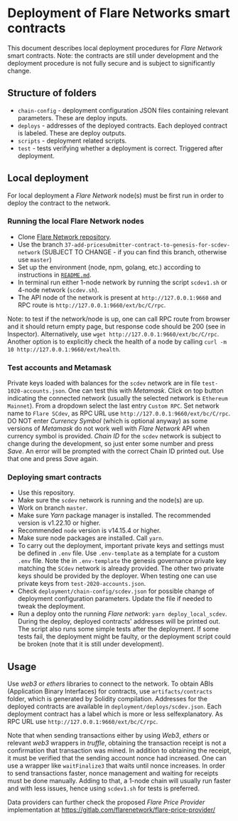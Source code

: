 # Deployment of Flare Networks smart contracts

This document describes local deployment procedures for *Flare Network* smart contracts.
Note: the contracts are still under development and the deployment procedure is not fully secure and is subject to significantly change.

## Structure of folders

- `chain-config` - deployment configuration JSON files containing relevant parameters. These are deploy inputs.
- `deploys` - addresses of the deployed contracts. Each deployed contract is labeled. These are deploy outputs.
- `scripts` - deployment related scripts.
- `test` - tests verifying whether a deployment is correct. Triggered after deployment.

## Local deployment 

For local deployment a *Flare Network* node(s) must be first run in order to deploy the contract to the network.

### Running the local Flare Network nodes

- Clone [Flare Network repository](https://gitlab.com/flarenetwork/flare). 
- Use the branch `37-add-pricesubmitter-contract-to-genesis-for-scdev-network` (SUBJECT TO CHANGE - if you can find this branch, otherwise use `master`)
- Set up the environment (node, npm, golang, etc.) according to instructions in [`README.md`](https://gitlab.com/flarenetwork/flare/-/blob/master/README.md).
- In terminal run either 1-node network by running the script `scdev1.sh` or 4-node network (`scdev.sh`).
- The API node of the network is present at `http://127.0.0.1:9660` and RPC route is `http://127.0.0.1:9660/ext/bc/C/rpc`.

Note: to test if the network/node is up, one can call RPC route from browser and it should return empty page, but response code should be 200 (see in Inspector). Alternatively, use `wget http://127.0.0.1:9660/ext/bc/C/rpc`. Another option is to explicitly check the health of a node by calling `curl -m 10 http://127.0.0.1:9660/ext/health`. 

### Test accounts and Metamask

Private keys loaded with balances for the `scdev` network are in file `test-1020-accounts.json`. 
One can test this with *Metamask*. Click on top button indicating the connected network (usually the selected network is `Ethereum Mainnet`). From a dropdown select the last entry `Custom RPC`. Set network name to `Flare SCdev`, as RPC URL use `http://127.0.0.1:9660/ext/bc/C/rpc`.
DO NOT enter *Currency Symbol* (which is optional anyway) as some versions of *Metamask* do not work well with *Flare Network* API when currency symbol is provided.
*Chain ID* for the `scdev` network is subject to change during the development, so just enter some number and press *Save*. An error will be prompted with the correct Chain ID printed out. Use that one and press *Save* again.

### Deploying smart contracts

- Use this repository.
- Make sure the `scdev` network is running and the node(s) are up.
- Work on branch `master`.
- Make sure *Yarn* package manager is installed. The recommended version is v1.22.10 or higher.
- Recommended `node` version is v14.15.4 or higher.
- Make sure node packages are installed. Call `yarn`.
- To carry out the deployment, important private keys and settings must be defined in `.env` file. Use `.env-template` as a template for a custom `.env` file. Note the in `.env-template` the genesis governance private key matching the `SCdev` network is already provided. The other two private keys should be provided by the deployer. When testing one can use private keys from `test-2020-accounts.json`.
- Check `deployment/chain-config/scdev.json` for possible change of deployment configuration parameters. Update the file if needed to tweak the deployment.
- Run a deploy onto the running *Flare network*: `yarn deploy_local_scdev`. During the deploy, deployed contracts' addresses will be printed out. The script also runs some simple tests after the deployment. If some tests fail, the deployment might be faulty, or the deployment script could be broken (note that it is still under development).

## Usage

Use *web3* or *ethers* libraries to connect to the network. To obtain ABIs (Application Binary Interfaces) for contracts, use `artifacts/contracts` folder, which is generated by Solidity compilation. Addresses for the deployed contracts are available in `deployment/deploys/scdev.json`. Each deployment contract has a label which is more or less selfexplanatory. As RPC URL use `http://127.0.0.1:9660/ext/bc/C/rpc`. 

Note that when sending transactions either by using *Web3*, *ethers* or relevant *web3* wrappers in *truffle*, obtaining the transaction receipt is not a confirmation that transaction was mined. In addition to obtaining the receipt, it must be verified that the sending account nonce had increased. One can use a wrapper like `waitFinalize3` that waits until nonce increases. In order to send transactions faster, nonce management and waiting for receipts must be done manually. Adding to that, a 1-node chain will usually run faster and with less issues, hence using `scdev1.sh` for tests is preferred.

Data providers can further check the proposed *Flare Price Provider* implementation at https://gitlab.com/flarenetwork/flare-price-provider/

